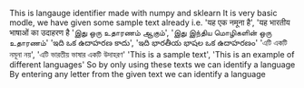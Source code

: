 This is langauge identifier made with numpy and sklearn
It is very basic modle, we have given some sample text already 
i.e. 'यह एक नमूना है', 'यह भारतीय भाषाओं का उदाहरण है
      'இது ஒரு உதாரணம் ஆகும்', 'இது இந்திய மொழிகளின் ஒரு உதாரணம்'
      'ఇది ఒక ఉదాహరణ కాదు', 'ఇది భారతీయ భాషల ఒక ఉదాహరణం'
      'এটি একটি নমূনা নয়', 'এটি ভারতীয় ভাষার একটি উদাহরণ'
      'This is a sample text', 'This is an example of different languages'
So by only using these texts we can identify a language
By entering any letter from the given text we can identify a language
